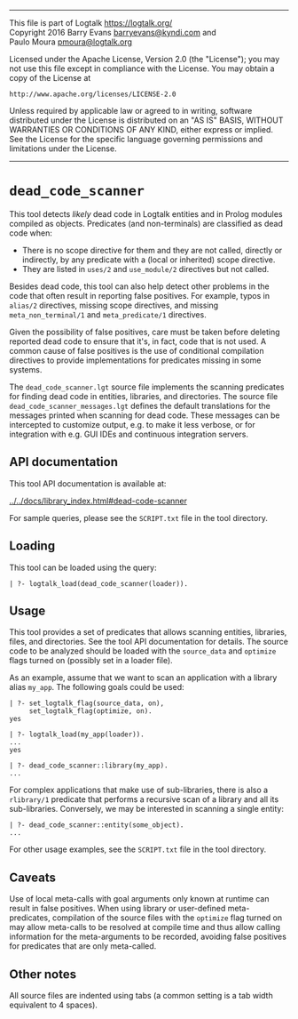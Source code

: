 ________________________________________________________________________

This file is part of Logtalk <https://logtalk.org/>  
Copyright 2016 Barry Evans <barryevans@kyndi.com> and  
Paulo Moura <pmoura@logtalk.org>

Licensed under the Apache License, Version 2.0 (the "License");
you may not use this file except in compliance with the License.
You may obtain a copy of the License at

    http://www.apache.org/licenses/LICENSE-2.0

Unless required by applicable law or agreed to in writing, software
distributed under the License is distributed on an "AS IS" BASIS,
WITHOUT WARRANTIES OR CONDITIONS OF ANY KIND, either express or implied.
See the License for the specific language governing permissions and
limitations under the License.
________________________________________________________________________


`dead_code_scanner`
===================

This tool detects *likely* dead code in Logtalk entities and in Prolog modules
compiled as objects. Predicates (and non-terminals) are classified as dead code
when:

- There is no scope directive for them and they are not called, directly or
indirectly, by any predicate with a (local or inherited) scope directive.
- They are listed in `uses/2` and `use_module/2` directives but not called.

Besides dead code, this tool can also help detect other problems in the code
that often result in reporting false positives. For example, typos in `alias/2`
directives, missing scope directives, and missing `meta_non_terminal/1` and
`meta_predicate/1` directives.

Given the possibility of false positives, care must be taken before deleting
reported dead code to ensure that it's, in fact, code that is not used.
A common cause of false positives is the use of conditional compilation
directives to provide implementations for predicates missing in some systems.

The `dead_code_scanner.lgt` source file implements the scanning predicates for
finding dead code in entities, libraries, and directories. The source file
`dead_code_scanner_messages.lgt` defines the default translations for the
messages printed when scanning for dead code. These messages can be intercepted
to customize output, e.g. to make it less verbose, or for integration with e.g.
GUI IDEs and continuous integration servers.


API documentation
-----------------

This tool API documentation is available at:

[../../docs/library_index.html#dead-code-scanner](../../docs/library_index.html#dead-code-scanner)

For sample queries, please see the `SCRIPT.txt` file in the tool directory.


Loading
-------

This tool can be loaded using the query:

	| ?- logtalk_load(dead_code_scanner(loader)).


Usage
-----

This tool provides a set of predicates that allows scanning entities,
libraries, files, and directories. See the tool API documentation for
details. The source code to be analyzed should be loaded with the
`source_data` and `optimize` flags turned on (possibly set in a loader
file).

As an example, assume that we want to scan an application with a library
alias `my_app`. The following goals could be used:

	| ?- set_logtalk_flag(source_data, on),
	     set_logtalk_flag(optimize, on).
	yes

	| ?- logtalk_load(my_app(loader)).
	...
	yes

	| ?- dead_code_scanner::library(my_app).
	...

For complex applications that make use of sub-libraries, there is also a
`rlibrary/1` predicate that performs a recursive scan of a library and all
its sub-libraries. Conversely, we may be interested in scanning a single
entity:

	| ?- dead_code_scanner::entity(some_object).
	...

For other usage examples, see the `SCRIPT.txt` file in the tool directory.


Caveats
-------

Use of local meta-calls with goal arguments only known at runtime can result
in false positives. When using library or user-defined meta-predicates,
compilation of the source files with the `optimize` flag turned on may allow
meta-calls to be resolved at compile time and thus allow calling information
for the meta-arguments to be recorded, avoiding false positives for predicates
that are only meta-called.


Other notes
-----------

All source files are indented using tabs (a common setting is a tab width
equivalent to 4 spaces).

